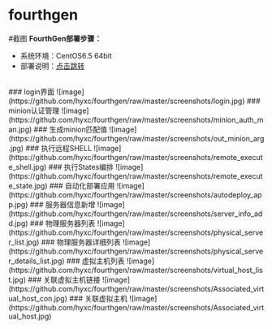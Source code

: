 # fourthgen
#截图
**FourthGen部署步骤：**
* 系统环境：CentOS6.5 64bit
* 部署说明：[点击跳转](http://blog.csdn.net/hnhuangyiyang/article/details/52775097)
<br>
### login界面
![image](https://github.com/hyxc/fourthgen/raw/master/screenshots/login.jpg)
### minion认证管理
![image](https://github.com/hyxc/fourthgen/raw/master/screenshots/minion_auth_man.jpg)
### 生成minion匹配值
![image](https://github.com/hyxc/fourthgen/raw/master/screenshots/out_minion_arg.jpg)
### 执行远程SHELL
![image](https://github.com/hyxc/fourthgen/raw/master/screenshots/remote_execute_shell.jpg)
### 执行States编排
![image](https://github.com/hyxc/fourthgen/raw/master/screenshots/remote_execute_state.jpg)
### 自动化部署应用
![image](https://github.com/hyxc/fourthgen/raw/master/screenshots/autodeploy_app.jpg)
### 服务器信息新增
![image](https://github.com/hyxc/fourthgen/raw/master/screenshots/server_info_add.jpg)
### 物理服务器列表
![image](https://github.com/hyxc/fourthgen/raw/master/screenshots/physical_server_list.jpg)
### 物理服务器详细列表
![image](https://github.com/hyxc/fourthgen/raw/master/screenshots/physical_server_details_list.jpg)
### 虚拟主机列表
![image](https://github.com/hyxc/fourthgen/raw/master/screenshots/virtual_host_list.jpg)
### 关联虚拟主机链接
![image](https://github.com/hyxc/fourthgen/raw/master/screenshots/Associated_virtual_host_con.jpg)
### 关联虚拟主机
![image](https://github.com/hyxc/fourthgen/raw/master/screenshots/Associated_virtual_host.jpg)

